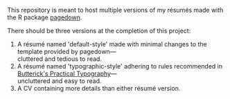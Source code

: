 This repository is meant to host multiple versions of my résumés made with the R package [pagedown](https://github.com/rstudio/pagedown).

There should be three versions at the completion of this project:
1. A résumé named 'default-style' made with minimal changes to the template provided by pagedown—<br />cluttered and tedious to read.
2. A résumé named 'typographic-style' adhering to rules recommended in [Butterick's Practical Typography](https://practicaltypography.com/resumes.html)—<br />uncluttered and easy to read.
3. A CV containing more details than either résumé version.
